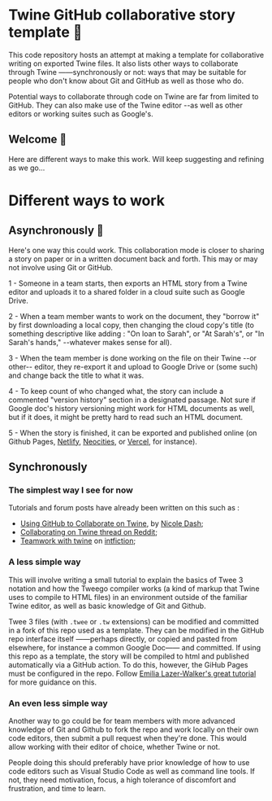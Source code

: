 # Twine GitHub collaborative story template 🌈

 This code repository hosts an attempt at making a template for collaborative writing on exported Twine files. It also lists other ways to collaborate through Twine ——synchronously or
 not: ways that may be suitable for people who don't
 know about Git and GitHub as well as those who do.
 
 Potential ways to collaborate through code on Twine are far from limited to GitHub. They can also make use of the Twine editor --as
 well as other editors or working
 suites such as Google's.

 ## Welcome 💫

 Here are different ways to make this work. Will keep suggesting and
 refining as we go... 

# Different ways to work

 ## Asynchronously 📖

 Here's one way this could work. This collaboration mode is closer to
 sharing a story on paper or in a written document back and forth. This
 may or may not involve using Git or GitHub.

1 - Someone in a team starts, then exports an HTML story from a Twine editor and
uploads it to a shared folder in a cloud suite such as Google Drive. 

2 - When a team member wants to work on the document, they "borrow it"
by first downloading a local copy, then changing the cloud copy's title (to something descriptive like adding : "On loan
to Sarah", or "At Sarah's", or "In Sarah's hands," --whatever makes sense
for all).

3 - When the team member is done working on the file on their Twine --or other--
editor, they re-export it and upload to Google Drive or (some such) and change back the title to
what it was.

4 - To keep count of who changed what, the story can include a commented
"version history" section in a designated passage. Not sure if Google doc's history versioning might work for HTML
documents as
well, but if it does, it might be pretty hard to read such an HTML document.

5 - When the story is finished, it can be exported and published online
(on Github Pages, [Netlify](https://netlify.com), [Neocities](https://neocities.org), or [Vercel](https://vercel.com), for instance).

## Synchronously

### The simplest way I see for now

Tutorials and forum posts have already been written on this such as :

- [Using GitHub to Collaborate on
  Twine](https://github.com/dashn98/twine--shore-leave/blob/master/how-to/twine-and-collaboration.md#using-github-to-collaborate-on-twine),
  by [Nicole Dash](https://github.com/dashn98);
- [Collaborating on Twine thread on
  Reddit](https://www.reddit.com/r/twinegames/comments/mqbw4g/collaborating_in_twine/);
- [Teamwork with
  twine](https://intfiction.org/t/teamwork-with-twine/54658/2) on [intfiction](https://intfiction.org/);

### A less simple way

This will involve writing a small tutorial to explain the basics of Twee 3
notation and how the Tweego compiler works (a kind of markup that Twine uses to compile to HTML files) in
an environment outside of the familiar Twine editor, as well as basic
knowledge of Git and Github.

Twee 3 files (with `.twee` or `.tw` extensions) can be modified and committed in a fork of this repo used as a
template. They can be modified in the GitHub repo interface itself
——perhaps directly, or copied and pasted from elsewhere, for instance a
common Google Doc—— and committed. If using this repo as a template, the
story will be compiled to html and published automatically via a GitHub
action. To do this, however, the GiHub Pages must be configured in the
repo. Follow [Emilia Lazer-Walker's great tutorial](https://dev.to/lazerwalker/a-modern-developer-s-workflow-for-twine-4imp) for more guidance on this.

### An even less simple way

Another way to go could be for team members with more advanced knowledge
of Git and Github to fork the repo and work
locally on their own code editors, then submit a pull request when
they're done. This would allow working with their editor of choice,
whether Twine or not.

People doing this should preferably have prior
knowledge of how to use code editors such as Visual Studio Code as well
as command line tools. If not,
they need motivation, focus, a high tolerance of discomfort and frustration,
and time to learn.
